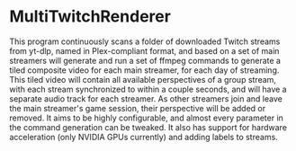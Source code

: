 # MultiTwitchRenderer

This program continuously scans a folder of downloaded Twitch streams from yt-dlp, named in Plex-compliant format, and based on a set of main streamers will generate and run a set of ffmpeg commands to generate a tiled composite video for each main streamer, for each day of streaming. This tiled video will contain all available perspectives of a group stream, with each stream synchronized to within a couple seconds, and will have a separate audio track for each streamer. As other streamers join and leave the main streamer's game session, their perspective will be added or removed.
It aims to be highly configurable, and almost every parameter in the command generation can be tweaked. It also has support for hardware acceleration (only NVIDIA GPUs currently) and adding labels to streams.

